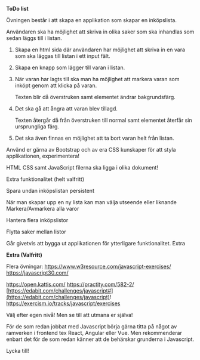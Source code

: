 
**ToDo list** 

Övningen består i att skapa en applikation som skapar en inköpslista.

Användaren ska ha möjlighet att skriva in olika saker som ska inhandlas som sedan läggs till i listan.

1. Skapa en html sida där användaren har möjlighet att skriva in en vara som ska läggas till listan i ett input fält.
1. Skapa en knapp som lägger till varan i listan.
1. När varan har lagts till ska man ha möjlighet att markera varan som inköpt genom att klicka på varan.

   Texten blir då överstruken samt elementet ändrar bakgrundsfärg.

4. Det ska gå att ångra att varan blev tillagd.

   Texten återgår då från överstruken till normal samt elementet återfår sin ursprungliga färg.

5. Det ska även finnas en möjlighet att ta bort varan helt från listan.

Använd er gärna av Bootstrap och av era CSS kunskaper för att styla applikationen, experimentera!

HTML CSS samt JavaScript filerna ska ligga i olika dokument!

Extra funktionalitet  (helt valfritt)

Spara undan inköpslistan persistent

När man skapar upp en ny lista kan man välja utseende eller liknande Markera/Avmarkera alla varor

Hantera flera inköpslistor

Flytta saker mellan listor

Går givetvis att bygga ut applikationen för ytterligare funktionalitet. Extra 

**Extra (Valfritt)** 

Flera övningar: <https://www.w3resource.com/javascript-exercises/> <https://javascript30.com/> 

<https://open.kattis.com/> <https://practity.com/582-2/> [https://edabit.com/challenges/javascript#](https://edabit.com/challenges/javascript)! <https://exercism.io/tracks/javascript/exercises> 

Välj efter egen nivå! Men se till att utmana er själva! 

För de som redan jobbat med Javascript börja gärna titta på något av ramverken i frontend tex React, Angular eller Vue. Men rekommenderar enbart det för de som redan känner att de behärskar grunderna i Javascript. 

Lycka till!
